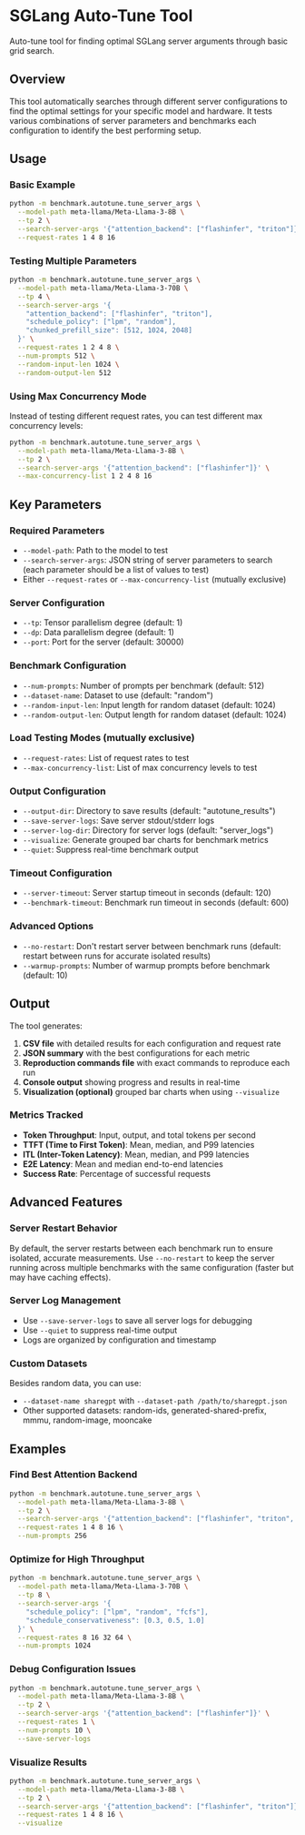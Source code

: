# SGLang Auto-Tune Tool

Auto-tune tool for finding optimal SGLang server arguments through basic grid search.

## Overview

This tool automatically searches through different server configurations to find the optimal settings for your specific model and hardware. It tests various combinations of server parameters and benchmarks each configuration to identify the best performing setup.

## Usage

### Basic Example

```bash
python -m benchmark.autotune.tune_server_args \
  --model-path meta-llama/Meta-Llama-3-8B \
  --tp 2 \
  --search-server-args '{"attention_backend": ["flashinfer", "triton"]}' \
  --request-rates 1 4 8 16
```

### Testing Multiple Parameters

```bash
python -m benchmark.autotune.tune_server_args \
  --model-path meta-llama/Meta-Llama-3-70B \
  --tp 4 \
  --search-server-args '{
    "attention_backend": ["flashinfer", "triton"],
    "schedule_policy": ["lpm", "random"],
    "chunked_prefill_size": [512, 1024, 2048]
  }' \
  --request-rates 1 2 4 8 \
  --num-prompts 512 \
  --random-input-len 1024 \
  --random-output-len 512
```

### Using Max Concurrency Mode

Instead of testing different request rates, you can test different max concurrency levels:

```bash
python -m benchmark.autotune.tune_server_args \
  --model-path meta-llama/Meta-Llama-3-8B \
  --tp 2 \
  --search-server-args '{"attention_backend": ["flashinfer"]}' \
  --max-concurrency-list 1 2 4 8 16
```

## Key Parameters

### Required Parameters
- `--model-path`: Path to the model to test
- `--search-server-args`: JSON string of server parameters to search (each parameter should be a list of values to test)
- Either `--request-rates` or `--max-concurrency-list` (mutually exclusive)

### Server Configuration
- `--tp`: Tensor parallelism degree (default: 1)
- `--dp`: Data parallelism degree (default: 1)
- `--port`: Port for the server (default: 30000)

### Benchmark Configuration
- `--num-prompts`: Number of prompts per benchmark (default: 512)
- `--dataset-name`: Dataset to use (default: "random")
- `--random-input-len`: Input length for random dataset (default: 1024)
- `--random-output-len`: Output length for random dataset (default: 1024)

### Load Testing Modes (mutually exclusive)
- `--request-rates`: List of request rates to test
- `--max-concurrency-list`: List of max concurrency levels to test

### Output Configuration
- `--output-dir`: Directory to save results (default: "autotune_results")
- `--save-server-logs`: Save server stdout/stderr logs
- `--server-log-dir`: Directory for server logs (default: "server_logs")
- `--visualize`: Generate grouped bar charts for benchmark metrics
- `--quiet`: Suppress real-time benchmark output

### Timeout Configuration
- `--server-timeout`: Server startup timeout in seconds (default: 120)
- `--benchmark-timeout`: Benchmark run timeout in seconds (default: 600)

### Advanced Options
- `--no-restart`: Don't restart server between benchmark runs (default: restart between runs for accurate isolated results)
- `--warmup-prompts`: Number of warmup prompts before benchmark (default: 10)

## Output

The tool generates:
1. **CSV file** with detailed results for each configuration and request rate
2. **JSON summary** with the best configurations for each metric
3. **Reproduction commands file** with exact commands to reproduce each run
4. **Console output** showing progress and results in real-time
5. **Visualization (optional)** grouped bar charts when using `--visualize`

### Metrics Tracked
- **Token Throughput**: Input, output, and total tokens per second
- **TTFT (Time to First Token)**: Mean, median, and P99 latencies
- **ITL (Inter-Token Latency)**: Mean, median, and P99 latencies
- **E2E Latency**: Mean and median end-to-end latencies
- **Success Rate**: Percentage of successful requests

## Advanced Features

### Server Restart Behavior
By default, the server restarts between each benchmark run to ensure isolated, accurate measurements. Use `--no-restart` to keep the server running across multiple benchmarks with the same configuration (faster but may have caching effects).

### Server Log Management
- Use `--save-server-logs` to save all server logs for debugging
- Use `--quiet` to suppress real-time output
- Logs are organized by configuration and timestamp

### Custom Datasets
Besides random data, you can use:
- `--dataset-name sharegpt` with `--dataset-path /path/to/sharegpt.json`
- Other supported datasets: random-ids, generated-shared-prefix, mmmu, random-image, mooncake

## Examples

### Find Best Attention Backend
```bash
python -m benchmark.autotune.tune_server_args \
  --model-path meta-llama/Meta-Llama-3-8B \
  --tp 2 \
  --search-server-args '{"attention_backend": ["flashinfer", "triton", "trtllm_mha"]}' \
  --request-rates 1 4 8 16 \
  --num-prompts 256
```

### Optimize for High Throughput
```bash
python -m benchmark.autotune.tune_server_args \
  --model-path meta-llama/Meta-Llama-3-70B \
  --tp 8 \
  --search-server-args '{
    "schedule_policy": ["lpm", "random", "fcfs"],
    "schedule_conservativeness": [0.3, 0.5, 1.0]
  }' \
  --request-rates 8 16 32 64 \
  --num-prompts 1024
```

### Debug Configuration Issues
```bash
python -m benchmark.autotune.tune_server_args \
  --model-path meta-llama/Meta-Llama-3-8B \
  --tp 2 \
  --search-server-args '{"attention_backend": ["flashinfer"]}' \
  --request-rates 1 \
  --num-prompts 10 \
  --save-server-logs
```

### Visualize Results
```bash
python -m benchmark.autotune.tune_server_args \
  --model-path meta-llama/Meta-Llama-3-8B \
  --tp 2 \
  --search-server-args '{"attention_backend": ["flashinfer", "triton"]}' \
  --request-rates 1 4 8 16 \
  --visualize
```
